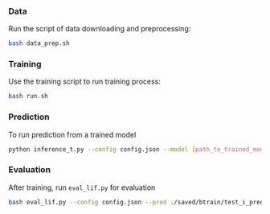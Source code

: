### Data  ###
Run the script of data downloading and preprocessing:
```bash
bash data_prep.sh
```

### Training ###
Use the training script to run training process:
```bash
bash run.sh
```

### Prediction ###
To run prediction from a trained model
```bash
python inference_t.py --config config.json --model [path_to_trained_model]
```

### Evaluation ###
After training, run `eval_lif.py` for evaluation
```bash
bash eval_lif.py --config config.json --pred ./saved/btrain/test_i_pred.jsonl
```
